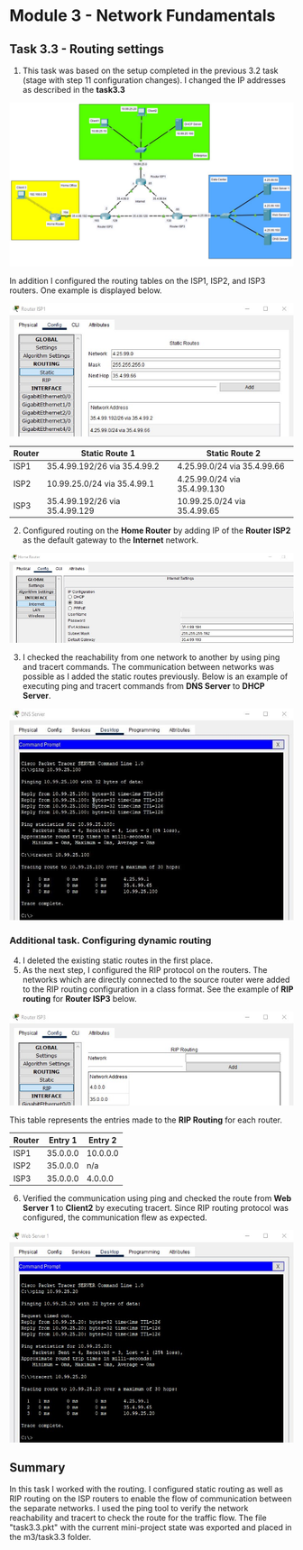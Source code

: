 # Module 3 - Network Fundamentals
## Task 3.3 - Routing settings
1. This task was based on the setup completed in the previous 3.2 task (stage with step 11 configuration changes). I changed the IP addresses as described in the __task3.3__

![Screenshot1](https://github.com/Soubi8/DevOps_online_Vinnytsia_2022Q1Q2/blob/main/m3/task3.3/Screenshots/1.jpg)

In addition I configured the routing tables on the ISP1, ISP2, and ISP3 routers. One example is displayed below.

![Screenshot2](https://github.com/Soubi8/DevOps_online_Vinnytsia_2022Q1Q2/blob/main/m3/task3.3/Screenshots/2.jpg)

| Router | Static Route 1 | Static Route 2 |
| - | - | - |
| ISP1 | 35.4.99.192/26 via 35.4.99.2 | 4.25.99.0/24 via 35.4.99.66 |
| ISP2 | 10.99.25.0/24 via 35.4.99.1 | 4.25.99.0/24 via 35.4.99.130 |
| ISP3 | 35.4.99.192/26 via 35.4.99.129 | 10.99.25.0/24 via 35.4.99.65 |

2. Configured routing on the __Home Router__ by adding IP of the __Router ISP2__ as the default gateway to the __Internet__ network.

![Screenshot3](https://github.com/Soubi8/DevOps_online_Vinnytsia_2022Q1Q2/blob/main/m3/task3.3/Screenshots/3.jpg)

3. I checked the reachability from one network to another by using ping and tracert commands. The communication between networks was possible as I added the static routes previously. Below is an example of executing ping and tracert commands from __DNS Server__ to __DHCP Server__.

![Screenshot4](https://github.com/Soubi8/DevOps_online_Vinnytsia_2022Q1Q2/blob/main/m3/task3.3/Screenshots/4.jpg)

### Additional task. Configuring dynamic routing
4. I deleted the existing static routes in the first place.
5. As the next step, I configured the RIP protocol on the routers. The networks which are directly connected to the source router were added to the RIP routing configuration in a class format. See the example of __RIP routing__ for __Router ISP3__ below.

![Screenshot5](https://github.com/Soubi8/DevOps_online_Vinnytsia_2022Q1Q2/blob/main/m3/task3.3/Screenshots/5.jpg)

This table represents the entries made to the __RIP Routing__ for each router.

| Router | Entry 1 | Entry 2 |
| - | - | - |
| ISP1 | 35.0.0.0 | 10.0.0.0 |
| ISP2 | 35.0.0.0 | n/a |
| ISP3 | 35.0.0.0 | 4.0.0.0 |

6. Verified the communication using ping and checked the route from __Web Server 1__ to __Client2__ by executing tracert. Since RIP routing protocol was configured, the communication flew as expected. 

![Screenshot6](https://github.com/Soubi8/DevOps_online_Vinnytsia_2022Q1Q2/blob/main/m3/task3.3/Screenshots/6.jpg)

## Summary
In this task I worked with the routing. I configured static routing as well as RIP routing on the ISP routers to enable the flow of communication between the separate networks. I used the ping tool to verify the network reachability and tracert to check the route for the traffic flow. The file "task3.3.pkt" with the current mini-project state was exported and placed in the m3/task3.3 folder.